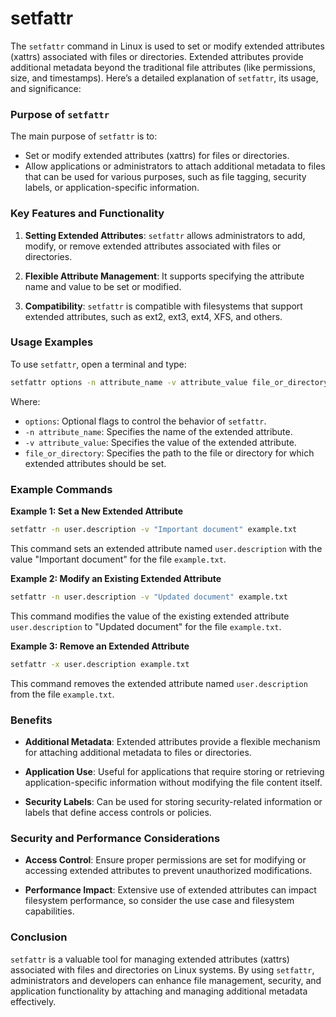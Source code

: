 # setfattr

The `setfattr` command in Linux is used to set or modify extended attributes (xattrs) associated with files or directories. Extended attributes provide additional metadata beyond the traditional file attributes (like permissions, size, and timestamps). Here’s a detailed explanation of `setfattr`, its usage, and significance:

### Purpose of `setfattr`

The main purpose of `setfattr` is to:
- Set or modify extended attributes (xattrs) for files or directories.
- Allow applications or administrators to attach additional metadata to files that can be used for various purposes, such as file tagging, security labels, or application-specific information.

### Key Features and Functionality

1. **Setting Extended Attributes**: `setfattr` allows administrators to add, modify, or remove extended attributes associated with files or directories.

2. **Flexible Attribute Management**: It supports specifying the attribute name and value to be set or modified.

3. **Compatibility**: `setfattr` is compatible with filesystems that support extended attributes, such as ext2, ext3, ext4, XFS, and others.

### Usage Examples

To use `setfattr`, open a terminal and type:

```bash
setfattr options -n attribute_name -v attribute_value file_or_directory
```

Where:
- `options`: Optional flags to control the behavior of `setfattr`.
- `-n attribute_name`: Specifies the name of the extended attribute.
- `-v attribute_value`: Specifies the value of the extended attribute.
- `file_or_directory`: Specifies the path to the file or directory for which extended attributes should be set.

### Example Commands

**Example 1: Set a New Extended Attribute**
```bash
setfattr -n user.description -v "Important document" example.txt
```
This command sets an extended attribute named `user.description` with the value "Important document" for the file `example.txt`.

**Example 2: Modify an Existing Extended Attribute**
```bash
setfattr -n user.description -v "Updated document" example.txt
```
This command modifies the value of the existing extended attribute `user.description` to "Updated document" for the file `example.txt`.

**Example 3: Remove an Extended Attribute**
```bash
setfattr -x user.description example.txt
```
This command removes the extended attribute named `user.description` from the file `example.txt`.

### Benefits

- **Additional Metadata**: Extended attributes provide a flexible mechanism for attaching additional metadata to files or directories.
  
- **Application Use**: Useful for applications that require storing or retrieving application-specific information without modifying the file content itself.

- **Security Labels**: Can be used for storing security-related information or labels that define access controls or policies.

### Security and Performance Considerations

- **Access Control**: Ensure proper permissions are set for modifying or accessing extended attributes to prevent unauthorized modifications.
  
- **Performance Impact**: Extensive use of extended attributes can impact filesystem performance, so consider the use case and filesystem capabilities.

### Conclusion

`setfattr` is a valuable tool for managing extended attributes (xattrs) associated with files and directories on Linux systems. By using `setfattr`, administrators and developers can enhance file management, security, and application functionality by attaching and managing additional metadata effectively.
